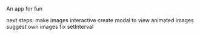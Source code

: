 An app for fun

next steps:
make images interactive
create modal to view animated images
suggest own images
fix setInterval